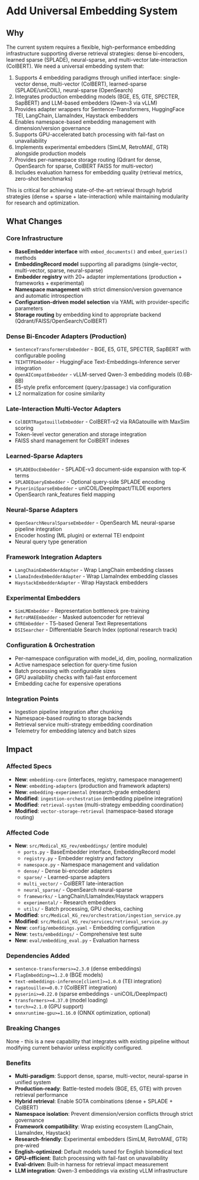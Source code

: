 # Add Universal Embedding System

## Why

The current system requires a flexible, high-performance embedding infrastructure supporting diverse retrieval strategies: dense bi-encoders, learned sparse (SPLADE), neural-sparse, and multi-vector late-interaction (ColBERT). We need a universal embedding system that:

1. Supports 4 embedding paradigms through unified interface: single-vector dense, multi-vector (ColBERT), learned-sparse (SPLADE/uniCOIL), neural-sparse (OpenSearch)
2. Integrates production embedding models (BGE, E5, GTE, SPECTER, SapBERT) and LLM-based embedders (Qwen-3 via vLLM)
3. Provides adapter wrappers for Sentence-Transformers, HuggingFace TEI, LangChain, LlamaIndex, Haystack embedders
4. Enables namespace-based embedding management with dimension/version governance
5. Supports GPU-accelerated batch processing with fail-fast on unavailability
6. Implements experimental embedders (SimLM, RetroMAE, GTR) alongside production models
7. Provides per-namespace storage routing (Qdrant for dense, OpenSearch for sparse, ColBERT FAISS for multi-vector)
8. Includes evaluation harness for embedding quality (retrieval metrics, zero-shot benchmarks)

This is critical for achieving state-of-the-art retrieval through hybrid strategies (dense + sparse + late-interaction) while maintaining modularity for research and optimization.

## What Changes

### Core Infrastructure

- **BaseEmbedder interface** with `embed_documents()` and `embed_queries()` methods
- **EmbeddingRecord model** supporting all paradigms (single-vector, multi-vector, sparse, neural-sparse)
- **Embedder registry** with 20+ adapter implementations (production + frameworks + experimental)
- **Namespace management** with strict dimension/version governance and automatic introspection
- **Configuration-driven model selection** via YAML with provider-specific parameters
- **Storage routing** by embedding kind to appropriate backend (Qdrant/FAISS/OpenSearch/ColBERT)

### Dense Bi-Encoder Adapters (Production)

- `SentenceTransformersEmbedder` - BGE, E5, GTE, SPECTER, SapBERT with configurable pooling
- `TEIHTTPEmbedder` - HuggingFace Text-Embeddings-Inference server integration
- `OpenAICompatEmbedder` - vLLM-served Qwen-3 embedding models (0.6B-8B)
- E5-style prefix enforcement (query:/passage:) via configuration
- L2 normalization for cosine similarity

### Late-Interaction Multi-Vector Adapters

- `ColBERTRagatouilleEmbedder` - ColBERT-v2 via RAGatouille with MaxSim scoring
- Token-level vector generation and storage integration
- FAISS shard management for ColBERT indexes

### Learned-Sparse Adapters

- `SPLADEDocEmbedder` - SPLADE-v3 document-side expansion with top-K terms
- `SPLADEQueryEmbedder` - Optional query-side SPLADE encoding
- `PyseriniSparseEmbedder` - uniCOIL/DeepImpact/TILDE exporters
- OpenSearch rank_features field mapping

### Neural-Sparse Adapters

- `OpenSearchNeuralSparseEmbedder` - OpenSearch ML neural-sparse pipeline integration
- Encoder hosting (ML plugin) or external TEI endpoint
- Neural query type generation

### Framework Integration Adapters

- `LangChainEmbedderAdapter` - Wrap LangChain embedding classes
- `LlamaIndexEmbedderAdapter` - Wrap LlamaIndex embedding classes
- `HaystackEmbedderAdapter` - Wrap Haystack embedders

### Experimental Embedders

- `SimLMEmbedder` - Representation bottleneck pre-training
- `RetroMAEEmbedder` - Masked autoencoder for retrieval
- `GTREmbedder` - T5-based General Text Representations
- `DSISearcher` - Differentiable Search Index (optional research track)

### Configuration & Orchestration

- Per-namespace configuration with model_id, dim, pooling, normalization
- Active namespace selection for query-time fusion
- Batch processing with configurable sizes
- GPU availability checks with fail-fast enforcement
- Embedding cache for expensive operations

### Integration Points

- Ingestion pipeline integration after chunking
- Namespace-based routing to storage backends
- Retrieval service multi-strategy embedding coordination
- Telemetry for embedding latency and batch sizes

## Impact

### Affected Specs

- **New**: `embedding-core` (interfaces, registry, namespace management)
- **New**: `embedding-adapters` (production and framework adapters)
- **New**: `embedding-experimental` (research-grade embedders)
- **Modified**: `ingestion-orchestration` (embedding pipeline integration)
- **Modified**: `retrieval-system` (multi-strategy embedding coordination)
- **Modified**: `vector-storage-retrieval` (namespace-based storage routing)

### Affected Code

- **New**: `src/Medical_KG_rev/embeddings/` (entire module)
  - `ports.py` - BaseEmbedder interface, EmbeddingRecord model
  - `registry.py` - Embedder registry and factory
  - `namespace.py` - Namespace management and validation
  - `dense/` - Dense bi-encoder adapters
  - `sparse/` - Learned-sparse adapters
  - `multi_vector/` - ColBERT late-interaction
  - `neural_sparse/` - OpenSearch neural-sparse
  - `frameworks/` - LangChain/LlamaIndex/Haystack wrappers
  - `experimental/` - Research embedders
  - `utils/` - Batch processing, GPU checks, caching
- **Modified**: `src/Medical_KG_rev/orchestration/ingestion_service.py`
- **Modified**: `src/Medical_KG_rev/services/retrieval_service.py`
- **New**: `config/embeddings.yaml` - Embedding configuration
- **New**: `tests/embeddings/` - Comprehensive test suite
- **New**: `eval/embedding_eval.py` - Evaluation harness

### Dependencies Added

- `sentence-transformers>=2.3.0` (dense embeddings)
- `FlagEmbedding>=1.2.0` (BGE models)
- `text-embeddings-inference[client]>=1.0.0` (TEI integration)
- `ragatouille>=0.0.7` (ColBERT integration)
- `pyserini>=0.22.0` (sparse embeddings - uniCOIL/DeepImpact)
- `transformers>=4.37.0` (model loading)
- `torch>=2.1.0` (GPU support)
- `onnxruntime-gpu>=1.16.0` (ONNX optimization, optional)

### Breaking Changes

None - this is a new capability that integrates with existing pipeline without modifying current behavior unless explicitly configured.

### Benefits

- **Multi-paradigm**: Support dense, sparse, multi-vector, neural-sparse in unified system
- **Production-ready**: Battle-tested models (BGE, E5, GTE) with proven retrieval performance
- **Hybrid retrieval**: Enable SOTA combinations (dense + SPLADE + ColBERT)
- **Namespace isolation**: Prevent dimension/version conflicts through strict governance
- **Framework compatibility**: Wrap existing ecosystem (LangChain, LlamaIndex, Haystack)
- **Research-friendly**: Experimental embedders (SimLM, RetroMAE, GTR) pre-wired
- **English-optimized**: Default models tuned for English biomedical text
- **GPU-efficient**: Batch processing with fail-fast on unavailability
- **Eval-driven**: Built-in harness for retrieval impact measurement
- **LLM integration**: Qwen-3 embeddings via existing vLLM infrastructure
